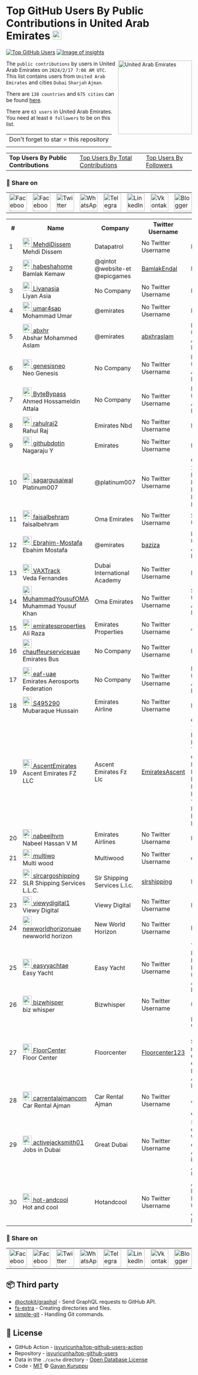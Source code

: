 # Top GitHub Users By Public Contributions in United Arab Emirates [<img alt="Image of insights" src="https://github.com/gayanvoice/insights/blob/master/graph/373383893/small/week.png" height="24">](https://github.com/gayanvoice/insights/blob/master/readme/373383893/week.md)
[![Top GitHub Users](https://github.com/gayanvoice/top-github-users/actions/workflows/action.yml/badge.svg)](https://github.com/gayanvoice/top-github-users/actions/workflows/action.yml) [![Image of insights](https://github.com/gayanvoice/insights/blob/master/svg/373383893/badge.svg)](https://github.com/gayanvoice/insights/blob/master/readme/373383893/week.md)

<a href="https://gayanvoice.github.io/top-github-users/index.html">
	<img align="right" width="200" src="https://upload.wikimedia.org/wikipedia/commons/c/cb/Flag_of_the_United_Arab_Emirates.svg" alt="United Arab Emirates">
</a>

The `public contributions` by users in United Arab Emirates on `2024/2/17 7:08 AM UTC`. This list contains users from `United Arab Emirates` and cities `Dubai` `Sharjah` `Ajman`.

There are `138 countries` and `675 cities` can be found [here](https://github.com/isyuricunha/top-github-users).

There are `63 users`  in United Arab Emirates. You need at least `0 followers` to be on this list.

<table>
	<tr>
		<td>
			Don't forget to star ⭐ this repository
		</td>
	</tr>
</table>

<table>
	<tr>
		<td>
			<strong>Top Users By Public Contributions</strong>
		</td>
		<td>
			<a href="https://github.com/isyuricunha/top-github-users/blob/main/markdown/total_contributions/united_arab_emirates.md">Top Users By Total Contributions</a>
		</td>
		<td>
			<a href="https://github.com/isyuricunha/top-github-users/blob/main/markdown/followers/united_arab_emirates.md">Top Users By Followers</a>
		</td>
	</tr>
</table>

### 🚀 Share on

<table>
	<tr>
		<td>
			<a href="https://web.facebook.com/sharer.php?t=Top%20GitHub%20Users%20By%20Public%20Contributions%20in%20United%20Arab%20Emirates&u=https://github.com/isyuricunha/top-github-users/blob/main/markdown/public_contributions/united_arab_emirates.md&_rdc=1&_rdr">
				<img src="https://github.com/gayanvoice/github-active-users-monitor/raw/master/public/images/icons/facebook.svg" height="48" width="48" alt="Facebook"/>
			</a>
		</td>
		<td>
			<a href="https://www.facebook.com/dialog/send?link=https://github.com/isyuricunha/top-github-users/blob/main/markdown/public_contributions/united_arab_emirates.md&app_id=291494419107518&redirect_uri=https://github.com/isyuricunha/top-github-users/blob/main/markdown/public_contributions/united_arab_emirates.md">
				<img src="https://github.com/gayanvoice/github-active-users-monitor/raw/master/public/images/icons/facebook_messenger.svg" height="48" width="48" alt="Facebook Messenger"/>
			</a>
		</td>
		<td>
			<a href="https://twitter.com/intent/tweet?text=Top%20GitHub%20Users%20By%20Public%20Contributions%20in%20United%20Arab%20Emirates&url=https://github.com/isyuricunha/top-github-users/blob/main/markdown/public_contributions/united_arab_emirates.md">
				<img src="https://github.com/gayanvoice/github-active-users-monitor/raw/master/public/images/icons/twitter.svg" height="48" width="48" alt="Twitter"/>
			</a>
		</td>
		<td>
			<a href="https://web.whatsapp.com/send?text=Top%20GitHub%20Users%20By%20Public%20Contributions%20in%20United%20Arab%20Emirates https://github.com/isyuricunha/top-github-users/blob/main/markdown/public_contributions/united_arab_emirates.md">
				<img src="https://github.com/gayanvoice/github-active-users-monitor/blob/master/public/images/icons/whatsapp.svg" height="48" width="48" alt="WhatsApp"/>
			</a>
		</td>
		<td>
			<a href="https://t.me/share/url?url=https://github.com/isyuricunha/top-github-users/blob/main/markdown/public_contributions/united_arab_emirates.md&text=Top%20GitHub%20Users%20By%20Public%20Contributions%20in%20United%20Arab%20Emirates">
				<img src="https://github.com/gayanvoice/github-active-users-monitor/blob/master/public/images/icons/telegram.svg" height="48" width="48" alt="Telegram"/>
			</a>
		</td>
		<td>
			<a href="https://www.linkedin.com/shareArticle?title=Top%20GitHub%20Users%20By%20Public%20Contributions%20in%20United%20Arab%20Emirates&url=https://github.com/isyuricunha/top-github-users/blob/main/markdown/public_contributions/united_arab_emirates.md">
				<img src="https://github.com/gayanvoice/github-active-users-monitor/blob/master/public/images/icons/linkedin.svg" height="48" width="48" alt="LinkedIn"/>
			</a>
		</td>
		<td>
			<a href="https://vk.com/share.php?url=https://github.com/isyuricunha/top-github-users/blob/main/markdown/public_contributions/united_arab_emirates.md">
				<img src="https://github.com/gayanvoice/github-active-users-monitor/blob/master/public/images/icons/vkontakte.svg" height="48" width="48" alt="Vkontakte"/>
			</a>
		</td>
		<td>
			<a href="https://www.blogger.com/blog-this.g?n=List%20of%20most%20active%20github%20users%20based%20on%20public%20contributions%20by%20country&t=Top%20GitHub%20Users%20By%20Public%20Contributions%20in%20United%20Arab%20Emirates&u=https://github.com/isyuricunha/top-github-users/blob/main/markdown/public_contributions/united_arab_emirates.md">
				<img src="https://github.com/gayanvoice/github-active-users-monitor/blob/master/public/images/icons/blogger.svg" height="48" width="48" alt="Blogger"/>
			</a>
		</td>
		<td>
			<a href="https://wordpress.com/wp-admin/press-this.php?u=https://github.com/isyuricunha/top-github-users/blob/main/markdown/public_contributions/united_arab_emirates.md&t=Top%20GitHub%20Users%20By%20Public%20Contributions%20in%20United%20Arab%20Emirates&s=List%20of%20most%20active%20github%20users%20based%20on%20public%20contributions%20by%20country&i=">
				<img src="https://github.com/gayanvoice/github-active-users-monitor/blob/master/public/images/icons/wordpress.svg" height="48" width="48" alt="Wordpress"/>
			</a>
		</td>
		<td>
			<a href="mailto:recipient name?cc=cc&bcc=bcc&subject=Top%20GitHub%20Users%20By%20Public%20Contributions%20in%20United%20Arab%20Emirates&body=List%20of%20most%20active%20github%20users%20based%20on%20public%20contributions%20by%20country-https://github.com/isyuricunha/top-github-users/blob/main/markdown/public_contributions/united_arab_emirates.md">
				<img src="https://github.com/gayanvoice/github-active-users-monitor/blob/master/public/images/icons/gmail.svg" height="48" width="48" alt="Email"/>
			</a>
		</td>
		<td>
			<a href="https://www.reddit.com/submit?title=Top%20GitHub%20Users%20By%20Public%20Contributions%20in%20United%20Arab%20Emirates&url=https://github.com/isyuricunha/top-github-users/blob/main/markdown/public_contributions/united_arab_emirates.md">
				<img src="https://github.com/gayanvoice/github-active-users-monitor/blob/master/public/images/icons/reddit.svg" height="48" width="48" alt="Reddit"/>
			</a>
		</td>
	</tr>
</table>

<table>
	<tr>
		<th>#</th>
		<th>Name</th>
		<th>Company</th>
		<th>Twitter Username</th>
		<th>Location</th>
		<th>Public Contributions</th>
	</tr>
	<tr>
		<td>1</td>
		<td>
			<a href="https://github.com/MehdiDissem">
				<img src="https://avatars.githubusercontent.com/u/50797767?s=72&u=99a2d310d71326f79cf447698cd191b4804fcc22&v=4" width="24" alt="Avatar of MehdiDissem"> MehdiDissem
			</a><br/>
			Mehdi Dissem
		</td>
		<td>Datapatrol </td>
		<td>No Twitter Username</td>
		<td>Dubai</td>
		<td>277</td>
	</tr>
	<tr>
		<td>2</td>
		<td>
			<a href="https://github.com/habeshahome">
				<img src="https://avatars.githubusercontent.com/u/21142494?s=72&u=30a9e41a6b4120f358afb6d8e8749a59e24ab6ef&v=4" width="24" alt="Avatar of habeshahome"> habeshahome
			</a><br/>
			Bamlak Kemaw
		</td>
		<td>@qintot @website-et @epicgames <br/></td>
		<td><a href="https://twitter.com/BamlakEndal">BamlakEndal</a></td>
		<td>Dubai, UAE</td>
		<td>108</td>
	</tr>
	<tr>
		<td>3</td>
		<td>
			<a href="https://github.com/Liyanasia">
				<img src="https://avatars.githubusercontent.com/u/120124514?s=72&u=3cc620f96ec6d3fad9d77da6586dcbeb7c91a492&v=4" width="24" alt="Avatar of Liyanasia"> Liyanasia
			</a><br/>
			Liyan Asia
		</td>
		<td>No Company</td>
		<td>No Twitter Username</td>
		<td>Dubai</td>
		<td>42</td>
	</tr>
	<tr>
		<td>4</td>
		<td>
			<a href="https://github.com/umar4sap">
				<img src="https://avatars.githubusercontent.com/u/10072811?s=72&u=a738b24a09ae40b7d5efdffd912e8cb56afe6cd6&v=4" width="24" alt="Avatar of umar4sap"> umar4sap
			</a><br/>
			Mohammad Umar
		</td>
		<td>@emirates </td>
		<td>No Twitter Username</td>
		<td>Dubai</td>
		<td>34</td>
	</tr>
	<tr>
		<td>5</td>
		<td>
			<a href="https://github.com/abxhr">
				<img src="https://avatars.githubusercontent.com/u/42249391?s=72&u=31495e21ef742a95a0b746144cb1fb0880139eb5&v=4" width="24" alt="Avatar of abxhr"> abxhr
			</a><br/>
			Abshar Mohammed Aslam
		</td>
		<td>@emirates </td>
		<td><a href="https://twitter.com/abxhraslam">abxhraslam</a></td>
		<td>Dubai, United Arab Emirates</td>
		<td>22</td>
	</tr>
	<tr>
		<td>6</td>
		<td>
			<a href="https://github.com/genesisneo">
				<img src="https://avatars.githubusercontent.com/u/2639011?s=72&v=4" width="24" alt="Avatar of genesisneo"> genesisneo
			</a><br/>
			Neo Genesis
		</td>
		<td>No Company</td>
		<td>No Twitter Username</td>
		<td>Dubai, United Arab Emirates</td>
		<td>8</td>
	</tr>
	<tr>
		<td>7</td>
		<td>
			<a href="https://github.com/ByteBypass">
				<img src="https://avatars.githubusercontent.com/u/142845561?s=72&u=bbfd47beaca524f1f84cd2506d94a9a0300daeb5&v=4" width="24" alt="Avatar of ByteBypass"> ByteBypass
			</a><br/>
			Ahmed Hossameldin Attala
		</td>
		<td>No Company</td>
		<td>No Twitter Username</td>
		<td>Dubai, United Arab Emirates</td>
		<td>8</td>
	</tr>
	<tr>
		<td>8</td>
		<td>
			<a href="https://github.com/rahulraj2">
				<img src="https://avatars.githubusercontent.com/u/40715480?s=72&u=92f52191c12ba06dab800c6db2a213dcafcbab1e&v=4" width="24" alt="Avatar of rahulraj2"> rahulraj2
			</a><br/>
			Rahul Raj
		</td>
		<td>Emirates Nbd </td>
		<td>No Twitter Username</td>
		<td>Dubai</td>
		<td>5</td>
	</tr>
	<tr>
		<td>9</td>
		<td>
			<a href="https://github.com/githubdotin">
				<img src="https://avatars.githubusercontent.com/u/30878609?s=72&u=a9be069f6f17872f17851376b5e570b70c493f0e&v=4" width="24" alt="Avatar of githubdotin"> githubdotin
			</a><br/>
			Nagaraju Y
		</td>
		<td>Emirates </td>
		<td>No Twitter Username</td>
		<td>Dubai</td>
		<td>3</td>
	</tr>
	<tr>
		<td>10</td>
		<td>
			<a href="https://github.com/sagargusaiwal">
				<img src="https://avatars.githubusercontent.com/u/127839845?s=72&u=947ec5b5ead0928854f2804e5af9077868d9d744&v=4" width="24" alt="Avatar of sagargusaiwal"> sagargusaiwal
			</a><br/>
			Platinum007
		</td>
		<td>@platinum007 </td>
		<td>No Twitter Username</td>
		<td> Office 74-2902 Marina Plaza, Dubai Marina, Dubai, UAE</td>
		<td>3</td>
	</tr>
	<tr>
		<td>11</td>
		<td>
			<a href="https://github.com/faisalbehram">
				<img src="https://avatars.githubusercontent.com/u/56580297?s=72&u=2f2b5ed99e3077ff91dc89f5bc71ccf19bf878b3&v=4" width="24" alt="Avatar of faisalbehram"> faisalbehram
			</a><br/>
			faisalbehram
		</td>
		<td>Oma Emirates </td>
		<td>No Twitter Username</td>
		<td>Sharjah UAE</td>
		<td>2</td>
	</tr>
	<tr>
		<td>12</td>
		<td>
			<a href="https://github.com/Ebrahim-Mostafa">
				<img src="https://avatars.githubusercontent.com/u/57369953?s=72&v=4" width="24" alt="Avatar of Ebrahim-Mostafa"> Ebrahim-Mostafa
			</a><br/>
			Ebahim Mostafa
		</td>
		<td>@emirates </td>
		<td><a href="https://twitter.com/baziza">baziza</a></td>
		<td>Dubai United Arab Emirates</td>
		<td>1</td>
	</tr>
	<tr>
		<td>13</td>
		<td>
			<a href="https://github.com/VAXTrack">
				<img src="https://avatars.githubusercontent.com/u/131601003?s=72&u=631c6154db42cf774c99c2e417169da6000af88c&v=4" width="24" alt="Avatar of VAXTrack"> VAXTrack
			</a><br/>
			Veda Fernandes
		</td>
		<td>Dubai International Academy </td>
		<td>No Twitter Username</td>
		<td>Dubai</td>
		<td>1</td>
	</tr>
	<tr>
		<td>14</td>
		<td>
			<a href="https://github.com/MuhammadYousufOMA">
				<img src="https://avatars.githubusercontent.com/u/114984926?s=72&u=ae63a8f1a168f529cf1cacbc82410b46d487ccd3&v=4" width="24" alt="Avatar of MuhammadYousufOMA"> MuhammadYousufOMA
			</a><br/>
			Muhammad Yousuf Khan
		</td>
		<td>Oma Emirates </td>
		<td>No Twitter Username</td>
		<td>Sharjah, United Arab Emirates</td>
		<td>1</td>
	</tr>
	<tr>
		<td>15</td>
		<td>
			<a href="https://github.com/emiratesproperties">
				<img src="https://avatars.githubusercontent.com/u/126855011?s=72&v=4" width="24" alt="Avatar of emiratesproperties"> emiratesproperties
			</a><br/>
			Ali Raza
		</td>
		<td>Emirates Properties </td>
		<td>No Twitter Username</td>
		<td>Ajman</td>
		<td>1</td>
	</tr>
	<tr>
		<td>16</td>
		<td>
			<a href="https://github.com/chauffeurserviceuae">
				<img src="https://avatars.githubusercontent.com/u/157461674?s=72&v=4" width="24" alt="Avatar of chauffeurserviceuae"> chauffeurserviceuae
			</a><br/>
			Emirates Bus
		</td>
		<td>No Company</td>
		<td>No Twitter Username</td>
		<td>DUBAI</td>
		<td>1</td>
	</tr>
	<tr>
		<td>17</td>
		<td>
			<a href="https://github.com/eaf-uae">
				<img src="https://avatars.githubusercontent.com/u/137379053?s=72&u=d550b7819dde2adcbfa10a253460d85d905fc2a8&v=4" width="24" alt="Avatar of eaf-uae"> eaf-uae
			</a><br/>
			Emirates Aerosports Federation
		</td>
		<td>No Company</td>
		<td>No Twitter Username</td>
		<td>Dubai, United Arab Emirates</td>
		<td>1</td>
	</tr>
	<tr>
		<td>18</td>
		<td>
			<a href="https://github.com/S495290">
				<img src="https://avatars.githubusercontent.com/u/149684471?s=72&u=eced7041acfa72e19991933d15739f8c2918b05b&v=4" width="24" alt="Avatar of S495290"> S495290
			</a><br/>
			Mubaraque Hussain
		</td>
		<td>Emirates Airline </td>
		<td>No Twitter Username</td>
		<td>Dubai</td>
		<td>1</td>
	</tr>
	<tr>
		<td>19</td>
		<td>
			<a href="https://github.com/AscentEmirates">
				<img src="https://avatars.githubusercontent.com/u/127314842?s=72&v=4" width="24" alt="Avatar of AscentEmirates"> AscentEmirates
			</a><br/>
			Ascent Emirates FZ LLC
		</td>
		<td>Ascent Emirates Fz Llc<br/></td>
		<td><a href="https://twitter.com/EmiratesAscent">EmiratesAscent</a></td>
		<td>Office 1401, Boulevard Plaza Tower One, EMAAR Boulevard, Near “The Dubai Mall”, Opp “Burj Khalifa”, Downtown Dubai, UAE</td>
		<td>1</td>
	</tr>
	<tr>
		<td>20</td>
		<td>
			<a href="https://github.com/nabeelhvm">
				<img src="https://avatars.githubusercontent.com/u/144465157?s=72&u=66fce6246f2f261a8a6822bec6b4fb7eabfd4ff3&v=4" width="24" alt="Avatar of nabeelhvm"> nabeelhvm
			</a><br/>
			Nabeel Hassan V M
		</td>
		<td>Emirates Airlines </td>
		<td>No Twitter Username</td>
		<td>Dubai</td>
		<td>1</td>
	</tr>
	<tr>
		<td>21</td>
		<td>
			<a href="https://github.com/multiwo">
				<img src="https://avatars.githubusercontent.com/u/132578717?s=72&v=4" width="24" alt="Avatar of multiwo"> multiwo
			</a><br/>
			Multi wood
		</td>
		<td>Multiwood </td>
		<td>No Twitter Username</td>
		<td>dubai</td>
		<td>1</td>
	</tr>
	<tr>
		<td>22</td>
		<td>
			<a href="https://github.com/slrcargoshipping">
				<img src="https://avatars.githubusercontent.com/u/144227933?s=72&u=d1dac2ca5143c5f0811eb43df108047b84a8bcde&v=4" width="24" alt="Avatar of slrcargoshipping"> slrcargoshipping
			</a><br/>
			SLR Shipping Services L.L.C.
		</td>
		<td>Slr Shipping Services L.l.c.<br/></td>
		<td><a href="https://twitter.com/slrshipping">slrshipping</a></td>
		<td>Dubai, UAE</td>
		<td>1</td>
	</tr>
	<tr>
		<td>23</td>
		<td>
			<a href="https://github.com/viewydigital1">
				<img src="https://avatars.githubusercontent.com/u/128015426?s=72&v=4" width="24" alt="Avatar of viewydigital1"> viewydigital1
			</a><br/>
			Viewy Digital
		</td>
		<td>Viewy Digital </td>
		<td>No Twitter Username</td>
		<td>Dubai, UAE</td>
		<td>1</td>
	</tr>
	<tr>
		<td>24</td>
		<td>
			<a href="https://github.com/newworldhorizonuae">
				<img src="https://avatars.githubusercontent.com/u/149070137?s=72&u=d1509260687adcbce52b80148d2109bd6a8feabe&v=4" width="24" alt="Avatar of newworldhorizonuae"> newworldhorizonuae
			</a><br/>
			newworld horizon
		</td>
		<td>New World Horizon </td>
		<td>No Twitter Username</td>
		<td>Dubai</td>
		<td>1</td>
	</tr>
	<tr>
		<td>25</td>
		<td>
			<a href="https://github.com/easyyachtae">
				<img src="https://avatars.githubusercontent.com/u/159029953?s=72&u=976929bd46be063b63e0d119547899d3e6311813&v=4" width="24" alt="Avatar of easyyachtae"> easyyachtae
			</a><br/>
			Easy Yacht
		</td>
		<td>Easy Yacht </td>
		<td>No Twitter Username</td>
		<td>The Walk - Dubai Marina - Dubai - United Arab Emirates</td>
		<td>1</td>
	</tr>
	<tr>
		<td>26</td>
		<td>
			<a href="https://github.com/bizwhisper">
				<img src="https://avatars.githubusercontent.com/u/158290479?s=72&v=4" width="24" alt="Avatar of bizwhisper"> bizwhisper
			</a><br/>
			biz whisper
		</td>
		<td>Bizwhisper </td>
		<td>No Twitter Username</td>
		<td>UAE, Dubai</td>
		<td>1</td>
	</tr>
	<tr>
		<td>27</td>
		<td>
			<a href="https://github.com/FloorCenter">
				<img src="https://avatars.githubusercontent.com/u/148543619?s=72&v=4" width="24" alt="Avatar of FloorCenter"> FloorCenter
			</a><br/>
			Floor Center
		</td>
		<td>Floorcenter </td>
		<td><a href="https://twitter.com/Floorcenter123">Floorcenter123</a></td>
		<td>Mall, Warehouse - Al Asayel St - 6 - near Al Quoz - Al Quoz Industrial Area 3 - Dubai</td>
		<td>1</td>
	</tr>
	<tr>
		<td>28</td>
		<td>
			<a href="https://github.com/carrentalajmancom">
				<img src="https://avatars.githubusercontent.com/u/158193137?s=72&u=3f1ff5ea4a0f6ee6baf4c0ee59d291315d2956d5&v=4" width="24" alt="Avatar of carrentalajmancom"> carrentalajmancom
			</a><br/>
			Car Rental Ajman
		</td>
		<td>Car Rental Ajman </td>
		<td>No Twitter Username</td>
		<td>Ajman</td>
		<td>1</td>
	</tr>
	<tr>
		<td>29</td>
		<td>
			<a href="https://github.com/activejacksmith01">
				<img src="https://avatars.githubusercontent.com/u/139433279?s=72&u=dfb7aa901fbc0a952f43df4767b4171799067483&v=4" width="24" alt="Avatar of activejacksmith01"> activejacksmith01
			</a><br/>
			Jobs in Dubai
		</td>
		<td>Great Dubai </td>
		<td>No Twitter Username</td>
		<td>Warehouse 59,Al Ghurair Warehouse complex , Al Quoz industrial 3 , DUBAI UAE</td>
		<td>1</td>
	</tr>
	<tr>
		<td>30</td>
		<td>
			<a href="https://github.com/hot-andcool">
				<img src="https://avatars.githubusercontent.com/u/157432140?s=72&u=c7ccbf7e9f933a6b23dcca8eba148963cb97313a&v=4" width="24" alt="Avatar of hot-andcool"> hot-andcool
			</a><br/>
			Hot and cool
		</td>
		<td>Hotandcool </td>
		<td>No Twitter Username</td>
		<td>Al Quoz Industrial 1 Dubai, United Arab Emirates</td>
		<td>1</td>
	</tr>
</table>

### 🚀 Share on

<table>
	<tr>
		<td>
			<a href="https://web.facebook.com/sharer.php?t=Top%20GitHub%20Users%20By%20Public%20Contributions%20in%20United%20Arab%20Emirates&u=https://github.com/isyuricunha/top-github-users/blob/main/markdown/public_contributions/united_arab_emirates.md&_rdc=1&_rdr">
				<img src="https://github.com/gayanvoice/github-active-users-monitor/raw/master/public/images/icons/facebook.svg" height="48" width="48" alt="Facebook"/>
			</a>
		</td>
		<td>
			<a href="https://www.facebook.com/dialog/send?link=https://github.com/isyuricunha/top-github-users/blob/main/markdown/public_contributions/united_arab_emirates.md&app_id=291494419107518&redirect_uri=https://github.com/isyuricunha/top-github-users/blob/main/markdown/public_contributions/united_arab_emirates.md">
				<img src="https://github.com/gayanvoice/github-active-users-monitor/raw/master/public/images/icons/facebook_messenger.svg" height="48" width="48" alt="Facebook Messenger"/>
			</a>
		</td>
		<td>
			<a href="https://twitter.com/intent/tweet?text=Top%20GitHub%20Users%20By%20Public%20Contributions%20in%20United%20Arab%20Emirates&url=https://github.com/isyuricunha/top-github-users/blob/main/markdown/public_contributions/united_arab_emirates.md">
				<img src="https://github.com/gayanvoice/github-active-users-monitor/raw/master/public/images/icons/twitter.svg" height="48" width="48" alt="Twitter"/>
			</a>
		</td>
		<td>
			<a href="https://web.whatsapp.com/send?text=Top%20GitHub%20Users%20By%20Public%20Contributions%20in%20United%20Arab%20Emirates https://github.com/isyuricunha/top-github-users/blob/main/markdown/public_contributions/united_arab_emirates.md">
				<img src="https://github.com/gayanvoice/github-active-users-monitor/blob/master/public/images/icons/whatsapp.svg" height="48" width="48" alt="WhatsApp"/>
			</a>
		</td>
		<td>
			<a href="https://t.me/share/url?url=https://github.com/isyuricunha/top-github-users/blob/main/markdown/public_contributions/united_arab_emirates.md&text=Top%20GitHub%20Users%20By%20Public%20Contributions%20in%20United%20Arab%20Emirates">
				<img src="https://github.com/gayanvoice/github-active-users-monitor/blob/master/public/images/icons/telegram.svg" height="48" width="48" alt="Telegram"/>
			</a>
		</td>
		<td>
			<a href="https://www.linkedin.com/shareArticle?title=Top%20GitHub%20Users%20By%20Public%20Contributions%20in%20United%20Arab%20Emirates&url=https://github.com/isyuricunha/top-github-users/blob/main/markdown/public_contributions/united_arab_emirates.md">
				<img src="https://github.com/gayanvoice/github-active-users-monitor/blob/master/public/images/icons/linkedin.svg" height="48" width="48" alt="LinkedIn"/>
			</a>
		</td>
		<td>
			<a href="https://vk.com/share.php?url=https://github.com/isyuricunha/top-github-users/blob/main/markdown/public_contributions/united_arab_emirates.md">
				<img src="https://github.com/gayanvoice/github-active-users-monitor/blob/master/public/images/icons/vkontakte.svg" height="48" width="48" alt="Vkontakte"/>
			</a>
		</td>
		<td>
			<a href="https://www.blogger.com/blog-this.g?n=List%20of%20most%20active%20github%20users%20based%20on%20public%20contributions%20by%20country&t=Top%20GitHub%20Users%20By%20Public%20Contributions%20in%20United%20Arab%20Emirates&u=https://github.com/isyuricunha/top-github-users/blob/main/markdown/public_contributions/united_arab_emirates.md">
				<img src="https://github.com/gayanvoice/github-active-users-monitor/blob/master/public/images/icons/blogger.svg" height="48" width="48" alt="Blogger"/>
			</a>
		</td>
		<td>
			<a href="https://wordpress.com/wp-admin/press-this.php?u=https://github.com/isyuricunha/top-github-users/blob/main/markdown/public_contributions/united_arab_emirates.md&t=Top%20GitHub%20Users%20By%20Public%20Contributions%20in%20United%20Arab%20Emirates&s=List%20of%20most%20active%20github%20users%20based%20on%20public%20contributions%20by%20country&i=">
				<img src="https://github.com/gayanvoice/github-active-users-monitor/blob/master/public/images/icons/wordpress.svg" height="48" width="48" alt="Wordpress"/>
			</a>
		</td>
		<td>
			<a href="mailto:recipient name?cc=cc&bcc=bcc&subject=Top%20GitHub%20Users%20By%20Public%20Contributions%20in%20United%20Arab%20Emirates&body=List%20of%20most%20active%20github%20users%20based%20on%20public%20contributions%20by%20country-https://github.com/isyuricunha/top-github-users/blob/main/markdown/public_contributions/united_arab_emirates.md">
				<img src="https://github.com/gayanvoice/github-active-users-monitor/blob/master/public/images/icons/gmail.svg" height="48" width="48" alt="Email"/>
			</a>
		</td>
		<td>
			<a href="https://www.reddit.com/submit?title=Top%20GitHub%20Users%20By%20Public%20Contributions%20in%20United%20Arab%20Emirates&url=https://github.com/isyuricunha/top-github-users/blob/main/markdown/public_contributions/united_arab_emirates.md">
				<img src="https://github.com/gayanvoice/github-active-users-monitor/blob/master/public/images/icons/reddit.svg" height="48" width="48" alt="Reddit"/>
			</a>
		</td>
	</tr>
</table>

## 📦 Third party

- [@octokit/graphql](https://www.npmjs.com/package/@octokit/graphql) - Send GraphQL requests to GitHub API.
- [fs-extra](https://www.npmjs.com/package/fs-extra) - Creating directories and files.
- [simple-git](https://www.npmjs.com/package/simple-git) - Handling Git commands.
## 📄 License

- GitHub Action - [isyuricunha/top-github-users-action](https://github.com/isyuricunha/top-github-users-action)
- Repository - [isyuricunha/top-github-users](https://github.com/isyuricunha/top-github-users)
- Data in the `./cache` directory - [Open Database License](https://opendatacommons.org/licenses/odbl/1-0/)
- Code - [MIT](./LICENSE) © [Gayan Kuruppu](https://github.com/gayanvoice)
